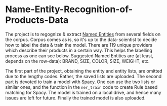 # Name-Entity-Recognition-of-Products-Data

The project is to regognize & extract [Named Entities](https://en.wikipedia.org/wiki/Named-entity_recognition) from several fields on the corpus. Corpus comes as is, so it's up to the data-scientist to decide how to label the data & train the model. There are 119 unique providers which describe their products in a certain way. This helps the labelling process as one can see below. Suggested Named Entities are (at least, depends on the row-data): BRAND, SIZE, COLOR, SIZE, WEIGHT, etc.

The first part of the project, obtaining the entity and entity lists, are omitted due to the lengthy codes. Rather, the saved lists are uploaded. The second part is devoted to train a model with Spacy. One can use the two lists or similar ones, and the function in the `ner_train` code to create Rule based matching for Spacy. The model is trained on a local drive, and hence many issues are left for future. Finally the trained model is also uploaded.
 
